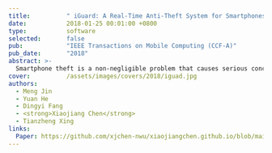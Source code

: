 ```yaml
---
title:          " iGuard: A Real-Time Anti-Theft System for Smartphones"
date:           2018-01-25 00:01:00 +0800
type:           software
selected:       false
pub:            "IEEE Transactions on Mobile Computing (CCF-A)"
pub_date:       "2018"
abstract: >-
  Smartphone theft is a non-negligible problem that causes serious concerns on personal property and privacy. The existing solutions to this problem either provide only functions like retrieving a phone, or require dedicated hardware to detect thefts. How to protect smartphones from being stolen at all times is still an open problem. In this paper, we propose iGuard, a real-time anti-theft system for smartphones. iGuard utilizes only the inertial sensing data from the smartphone. The basic idea behind iGuard is to distinguish different people holding a smartphone, by identifying the order of the motions during the `take-out' behavior and how each motion is performed. For this purpose, we design a motion segmentation algorithm to detect the transition between two motions from the noisy sensing data. We then leverage the distinct feature contained in each sub-segment of a motion to estimate the probability that the motion is performed by the smartphone owner himself/herself. Based on such pre-processed data, we propose a Markov based model to track the behavior of a smartphone user. According to this model, iGuard instantly alarms once the tracked data deviate from the smartphone owner's usual habit. We implement iGuard on Android and evaluate its performance in real environments. The experimental results show that iGuard is accurate and robust in various scenarios. 
cover:          /assets/images/covers/2018/iguad.jpg
authors:
  - Meng Jin
  - Yuan He
  - Dingyi Fang
  - <strong>Xiaojiang Chen</strong>
  - Tianzheng Xing
links: 
  Paper: https://github.com/xjchen-nwu/xiaojiangchen.github.io/blob/main/paper/2018/iGuard.pdf
---
```


